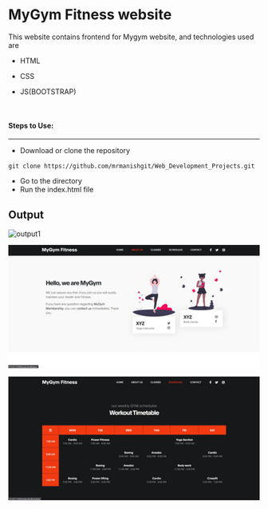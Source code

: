 # MyGym Fitness website
This website contains frontend for Mygym website, and technologies used are 
* HTML    
 
* CSS

* JS(BOOTSTRAP)

<br>

#### Steps to Use:

---

- Download or clone the repository

```
git clone https://github.com/mrmanishgit/Web_Development_Projects.git
```

- Go to the directory
- Run the index.html file

## Output

![output1](https://github.com/jmrmanishgit/Web_Development_Projects/blob/gymweb/MyGym%20Website/images/output/output1.png)

![output2](https://github.com/mrmanishgit/Web_Development_Projects/blob/gymweb/MyGym%20Website/images/output/output2.png)

![output2](https://github.com/mrmanishgit/Web_Development_Projects/blob/gymweb/MyGym%20Website/images/output/output3.png?raw=true)

